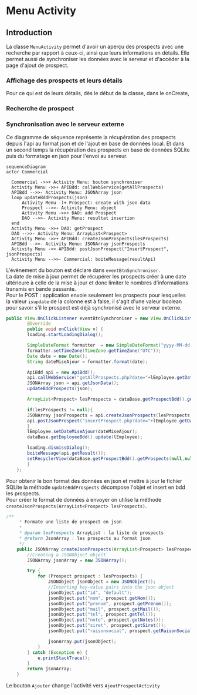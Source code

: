# Menu Activity

## Introduction
La classe `MenuActivity` permet d'avoir un aperçu des prospects avec une recherche par rapport à ceux-ci, ainsi que leurs informations en détails.
Elle permet aussi de synchroniser les données avec le serveur et d'accéder à la page d'ajout de prospect.

### Affichage des prospects et leurs détails

Pour ce qui est de leurs détails, dès le début de la classe, dans le onCreate, 

### Recherche de prospect


### Synchronisation avec le serveur externe
Ce diagramme de séquence représente la récupération des prospects depuis l'api au format json et de l'ajout en base de données local.
Et dans un second temps la récupération des prospects en base de données SQLite puis du formatage en json pour l'envoi au serveur.

``` mermaid
sequenceDiagram
actor Commercial

  Commercial ->>+ Activity Menu: bouton synchroniser  
  Activity Menu ->>+ APIBdd: callWebService(getAllProspects)  
  APIBdd -->>- Activity Menu: JSONArray json
  loop updateBddProspects(json)
      Activity Menu -)+ Prospect: create with json data
      Prospect -->>- Activity Menu: object
      Activity Menu ->>+ DAO: add Prospect
      DAO -->>- Activity Menu: resultat insertion
  end
  Activity Menu ->>+ DAO: getProspect
  DAO -->>- Activity Menu: ArrayList<Prospect>
  Activity Menu ->>+ APIBdd: createJsonProspects(lesProspects)
  APIBdd -->>- Activity Menu: JSONArray jsonProspects
  Activity Menu ->> APIBdd: postJsonProspect("InsertProspect", jsonProspects)  
  Activity Menu -->>- Commercial: boiteMessage(resultApi)
```

L'évènement du bouton est déclaré dans `eventBtnSynchroniser`.  
La date de mise à jour permet de récupérer les prospects créer à une date ultérieure à celle de la mise à jour et donc limiter le nombres d'informations transmis en bande passante.  
Pour le POST : application envoie seulement les prospects pour lesquelles la valeur `isupdate` de la colonne est à false, il s'agit d'une valeur boolean pour savoir s'il le prospect est déjà synchronisé avec le serveur externe.  

```java
public View.OnClickListener eventBtnSynchroniser = new View.OnClickListener() {
        @Override
        public void onClick(View v) {
        loading.startLoadingDialog();

        SimpleDateFormat formatter  = new SimpleDateFormat("yyyy-MM-dd HH:mm:ss");
        formatter.setTimeZone(TimeZone.getTimeZone("UTC"));
        Date date = new Date();
        String dateMiseAjour = formatter.format(date);

        ApiBdd api = new ApiBdd();
        api.callWebService("getAllProspects.php?date="+lEmployee.getDateMiseAjour().replace(":","!"));
        JSONArray json = api.getJsonData();
        updateBddProspects(json);

        ArrayList<Prospect> lesProspects = dataBase.getProspectBdd().getProspects(null, null, null, false);//getAllProspects();

        if(lesProspects != null){
        JSONArray jsonProspects = api.createJsonProspects(lesProspects);
        api.postJsonProspect("insertProspect.php?date="+lEmployee.getDateMiseAjour().replace(":","!"), jsonProspects.toString());
        }
        lEmployee.setDateMiseAjour(dateMiseAjour);
        dataBase.getEmployeeBdd().update(lEmployee);

        loading.dismissDialog();
        boiteMessage(api.getResult());
        setRecyclerView(dataBase.getProspectBdd().getProspects(null,null,null, true));
        }
    };
```

Pour obtenir le bon format des données en json et mettre à jour le fichier SQLite la méthode `updateBddProspects` décompose l'objet et insert en bdd les prospects.  
Pour créer le format de données à envoyer on utilise la méthode `createJsonProspects(ArrayList<Prospect> lesProspects)`.

```java
/**
     * Formate une liste de prospect en json
     *
     * @param lesProspects ArrayList : la liste de prospects
     * @return JsonArray : les prospects au format json
     */
    public JSONArray createJsonProspects(ArrayList<Prospect> lesProspects) {
        //Creating a JSONObject object
        JSONArray jsonArray = new JSONArray();

        try {
            for (Prospect prospect : lesProspects) {
                JSONObject jsonObject = new JSONObject();
                //Inserting key-value pairs into the json object
                jsonObject.put("id", "default");
                jsonObject.put("nom", prospect.getNom());
                jsonObject.put("prenom", prospect.getPrenom());
                jsonObject.put("mail", prospect.getMail());
                jsonObject.put("tel", prospect.getTel());
                jsonObject.put("note", prospect.getNotes());
                jsonObject.put("siret", prospect.getSiret());
                jsonObject.put("raisonsocial", prospect.getRaisonSocial());

                jsonArray.put(jsonObject);
            }
        } catch (Exception e) {
            e.printStackTrace();
        }
        return jsonArray;
    }
```

Le bouton `Ajouter` change l'activité vers `AjoutProspectActivity`